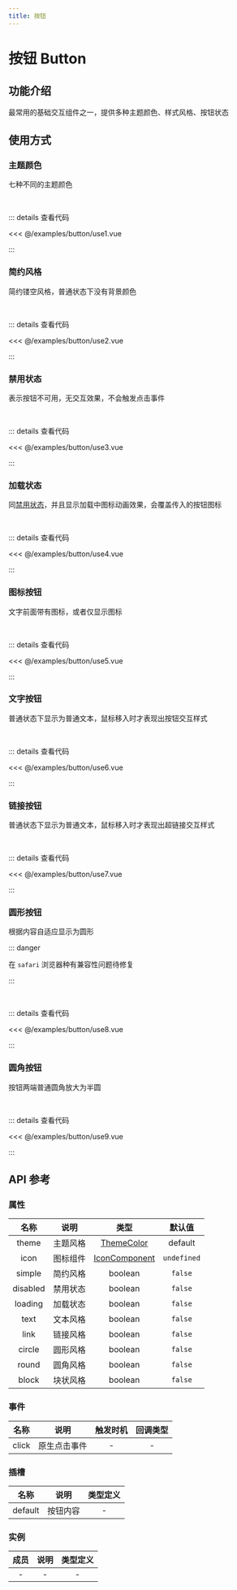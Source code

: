 ```yaml
---
title: 按钮
---
```


# 按钮 Button

## 功能介绍

最常用的基础交互组件之一，提供多种主题颜色、样式风格、按钮状态

## 使用方式

### 主题颜色

七种不同的主题颜色

<br />
<ButtonUse1 />

::: details 查看代码

<<< @/examples/button/use1.vue

:::

### 简约风格

简约镂空风格，普通状态下没有背景颜色

<br />
<ButtonUse2 />

::: details 查看代码

<<< @/examples/button/use2.vue

:::

### 禁用状态

表示按钮不可用，无交互效果，不会触发点击事件

<br />
<ButtonUse3 />

::: details 查看代码

<<< @/examples/button/use3.vue

:::

### 加载状态

同[禁用状态](#禁用状态)，并且显示加载中图标动画效果，会覆盖传入的按钮图标

<br />
<ButtonUse4 />

::: details 查看代码

<<< @/examples/button/use4.vue

:::

### 图标按钮

文字前面带有图标，或者仅显示图标

<br />
<ButtonUse5 />

::: details 查看代码

<<< @/examples/button/use5.vue

:::

### 文字按钮

普通状态下显示为普通文本，鼠标移入时才表现出按钮交互样式

<br />
<ButtonUse6 />

::: details 查看代码

<<< @/examples/button/use6.vue

:::

### 链接按钮

普通状态下显示为普通文本，鼠标移入时才表现出超链接交互样式

<br />
<ButtonUse7 />

::: details 查看代码

<<< @/examples/button/use7.vue

:::

### 圆形按钮

根据内容自适应显示为圆形

::: danger

在 `safari` 浏览器种有兼容性问题待修复

:::

<br />
<ButtonUse8 />

::: details 查看代码

<<< @/examples/button/use8.vue

:::

### 圆角按钮

按钮两端普通圆角放大为半圆

<br />
<ButtonUse9 />

::: details 查看代码

<<< @/examples/button/use9.vue

:::

## API 参考

### 属性

|   名称   |   说明   |                         类型                          |   默认值    |
| :------: | :------: | :---------------------------------------------------: | :---------: |
|  theme   | 主题风格 | [ThemeColor](/common/base.md#themecolor-type) |   default   |
|   icon   | 图标组件 |   [IconComponent](/examples/icon/index.md#图标列表)   | `undefined` |
|  simple  | 简约风格 |                        boolean                        |   `false`   |
| disabled | 禁用状态 |                        boolean                        |   `false`   |
| loading  | 加载状态 |                        boolean                        |   `false`   |
|   text   | 文本风格 |                        boolean                        |   `false`   |
|   link   | 链接风格 |                        boolean                        |   `false`   |
|  circle  | 圆形风格 |                        boolean                        |   `false`   |
|  round   | 圆角风格 |                        boolean                        |   `false`   |
|  block   | 块状风格 |                        boolean                        |   `false`   |

### 事件

| 名称  |     说明     | 触发时机 | 回调类型 |
| :---: | :----------: | :------: | :------: |
| click | 原生点击事件 |    -     |    -     |

### 插槽

|  名称   |   说明   | 类型定义 |
| :-----: | :------: | :------: |
| default | 按钮内容 |    -     |

### 实例

| 成员 | 说明 | 类型定义 |
| :--: | :--: | :------: |
|  -   |  -   |    -     |

<script setup>
    import ButtonUse1 from "./use1.vue";
    import ButtonUse2 from "./use2.vue";
    import ButtonUse3 from "./use3.vue";
    import ButtonUse4 from "./use4.vue";
    import ButtonUse5 from "./use5.vue";
    import ButtonUse6 from "./use6.vue";
    import ButtonUse7 from "./use7.vue";
    import ButtonUse8 from "./use8.vue";
    import ButtonUse9 from "./use9.vue";
</script>
